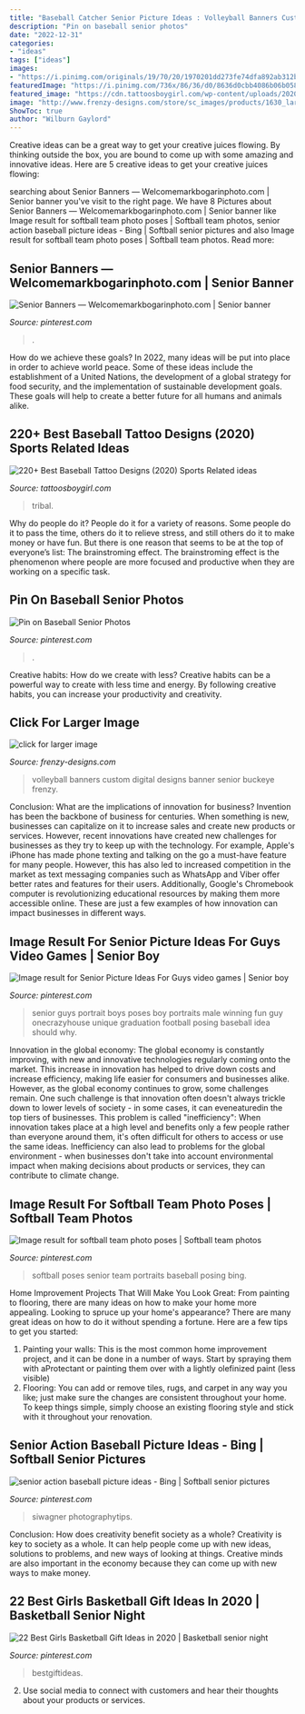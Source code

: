 ```yaml
---
title: "Baseball Catcher Senior Picture Ideas : Volleyball Banners Custom Digital Designs Banner Senior Buckeye Frenzy"
description: "Pin on baseball senior photos"
date: "2022-12-31"
categories:
- "ideas"
tags: ["ideas"]
images:
- "https://i.pinimg.com/originals/19/70/20/1970201dd273fe74dfa892ab312b7a6e.jpg"
featuredImage: "https://i.pinimg.com/736x/86/36/d0/8636d0cbb4086b06b058aabf5f3a4bb9.jpg"
featured_image: "https://cdn.tattoosboygirl.com/wp-content/uploads/2020/03/baseball-tattoo-player-cross-bat-30.jpg"
image: "http://www.frenzy-designs.com/store/sc_images/products/1630_large_image.jpg"
ShowToc: true
author: "Wilburn Gaylord"
---
```



Creative ideas can be a great way to get your creative juices flowing. By thinking outside the box, you are bound to come up with some amazing and innovative ideas. Here are 5 creative ideas to get your creative juices flowing: 

	

		
searching about Senior Banners — Welcomemarkbogarinphoto.com | Senior banner you've visit to the right page. We have 8 Pictures about Senior Banners — Welcomemarkbogarinphoto.com | Senior banner like Image result for softball team photo poses | Softball team photos, senior action baseball picture ideas - Bing | Softball senior pictures and also Image result for softball team photo poses | Softball team photos. Read more:
		
    
## Senior Banners — Welcomemarkbogarinphoto.com | Senior Banner

<img loading=lazy src="https://i.pinimg.com/736x/ad/6f/b8/ad6fb8bb366ee6867a510ab0f4d70dd7.jpg" onerror="this.onerror=null;this.src='https://tse1.mm.bing.net/th?id=OIP.NWQ4bX7u1pUahQ-ZrCjM0QHaMV&amp;pid=15.1';" alt="Senior Banners — Welcomemarkbogarinphoto.com | Senior banner">

_Source: pinterest.com_

>. 

	

How do we achieve these goals?
In 2022, many ideas will be put into place in order to achieve world peace. Some of these ideas include the establishment of a United Nations, the development of a global strategy for food security, and the implementation of sustainable development goals. These goals will help to create a better future for all humans and animals alike.

    
## 220+ Best Baseball Tattoo Designs (2020) Sports Related Ideas

<img loading=lazy src="https://cdn.tattoosboygirl.com/wp-content/uploads/2020/03/baseball-tattoo-player-cross-bat-30.jpg" onerror="this.onerror=null;this.src='https://tse1.mm.bing.net/th?id=OIP.aLDUzELqRu_gKQhOD_lzDgHaND&amp;pid=15.1';" alt="220+ Best Baseball Tattoo Designs (2020) Sports Related ideas">

_Source: tattoosboygirl.com_

>tribal. 

	

Why do people do it?
People do it for a variety of reasons. Some people do it to pass the time, others do it to relieve stress, and still others do it to make money or have fun. But there is one reason that seems to be at the top of everyone’s list: The brainstroming effect. The brainstroming effect is the phenomenon where people are more focused and productive when they are working on a specific task.

    
## Pin On Baseball Senior Photos

<img loading=lazy src="https://i.pinimg.com/736x/6e/00/44/6e0044697134aabae000a24c40fcb1b1--baseball-photos-baseball-stuff.jpg" onerror="this.onerror=null;this.src='https://tse2.mm.bing.net/th?id=OIP.AJ2LCAuC2CAsGeP_JKmQXwHaE6&amp;pid=15.1';" alt="Pin on Baseball Senior Photos">

_Source: pinterest.com_

>. 

	

Creative habits: How do we create with less?
Creative habits can be a powerful way to create with less time and energy. By following creative habits, you can increase your productivity and creativity.

    
## Click For Larger Image

<img loading=lazy src="http://www.frenzy-designs.com/store/sc_images/products/1630_large_image.jpg" onerror="this.onerror=null;this.src='https://tse1.mm.bing.net/th?id=OIP.65GxyMyiqXIindSDV1uqRAHaLG&amp;pid=15.1';" alt="click for larger image">

_Source: frenzy-designs.com_

>volleyball banners custom digital designs banner senior buckeye frenzy. 

	

Conclusion: What are the implications of innovation for business?
Invention has been the backbone of business for centuries. When something is new, businesses can capitalize on it to increase sales and create new products or services. However, recent innovations have created new challenges for businesses as they try to keep up with the technology. For example, Apple's iPhone has made phone texting and talking on the go a must-have feature for many people. However, this has also led to increased competition in the market as text messaging companies such as WhatsApp and Viber offer better rates and features for their users. Additionally, Google's Chromebook computer is revolutionizing educational resources by making them more accessible online. These are just a few examples of how innovation can impact businesses in different ways.

    
## Image Result For Senior Picture Ideas For Guys Video Games | Senior Boy

<img loading=lazy src="https://i.pinimg.com/736x/42/9c/ce/429cce62520973869516a6eb56db2a31.jpg" onerror="this.onerror=null;this.src='https://tse1.mm.bing.net/th?id=OIP.32ihlVnropMu1XP4g7rMkAAAAA&amp;pid=15.1';" alt="Image result for Senior Picture Ideas For Guys video games | Senior boy">

_Source: pinterest.com_

>senior guys portrait boys poses boy portraits male winning fun guy onecrazyhouse unique graduation football posing baseball idea should why. 

	

Innovation in the global economy:
The global economy is constantly improving, with new and innovative technologies regularly coming onto the market. This increase in innovation has helped to drive down costs and increase efficiency, making life easier for consumers and businesses alike. However, as the global economy continues to grow, some challenges remain. One such challenge is that innovation often doesn't always trickle down to lower levels of society - in some cases, it can eveneaturedin the top tiers of businesses. This problem is called "inefficiency": When innovation takes place at a high level and benefits only a few people rather than everyone around them, it's often difficult for others to access or use the same ideas. Inefficiency can also lead to problems for the global environment - when businesses don't take into account environmental impact when making decisions about products or services, they can contribute to climate change.

    
## Image Result For Softball Team Photo Poses | Softball Team Photos

<img loading=lazy src="https://i.pinimg.com/736x/b2/cc/42/b2cc42d37a1048d2e8c596d2075f5faf.jpg" onerror="this.onerror=null;this.src='https://tse3.mm.bing.net/th?id=OIP.I5JvuRkLNJQvP_OsySt9mAHaK0&amp;pid=15.1';" alt="Image result for softball team photo poses | Softball team photos">

_Source: pinterest.com_

>softball poses senior team portraits baseball posing bing. 

	

Home Improvement Projects That Will Make You Look Great: From painting to flooring, there are many ideas on how to make your home more appealing.
Looking to spruce up your home's appearance? There are many great ideas on how to do it without spending a fortune. Here are a few tips to get you started:
1. Painting your walls: This is the most common home improvement project, and it can be done in a number of ways. Start by spraying them with aProtectant or painting them over with a lightly olefinized paint (less visible) 
2. Flooring: You can add or remove tiles, rugs, and carpet in any way you like; just make sure the changes are consistent throughout your home. To keep things simple, simply choose an existing flooring style and stick with it throughout your renovation.

    
## Senior Action Baseball Picture Ideas - Bing | Softball Senior Pictures

<img loading=lazy src="https://i.pinimg.com/736x/86/36/d0/8636d0cbb4086b06b058aabf5f3a4bb9.jpg" onerror="this.onerror=null;this.src='https://tse2.mm.bing.net/th?id=OIP.DgDDFuDOY6FL2omNBjxeHgHaE6&amp;pid=15.1';" alt="senior action baseball picture ideas - Bing | Softball senior pictures">

_Source: pinterest.com_

>siwagner photographytips. 

	

Conclusion: How does creativity benefit society as a whole?
Creativity is key to society as a whole. It can help people come up with new ideas, solutions to problems, and new ways of looking at things. Creative minds are also important in the economy because they can come up with new ways to make money.

    
## 22 Best Girls Basketball Gift Ideas In 2020 | Basketball Senior Night

<img loading=lazy src="https://i.pinimg.com/originals/19/70/20/1970201dd273fe74dfa892ab312b7a6e.jpg" onerror="this.onerror=null;this.src='https://tse2.mm.bing.net/th?id=OIP.evPhq8PoKUH2HIufn02K4gHaJ3&amp;pid=15.1';" alt="22 Best Girls Basketball Gift Ideas in 2020 | Basketball senior night">

_Source: pinterest.com_

>bestgiftideas. 

	

2. Use social media to connect with customers and hear their thoughts about your products or services.

